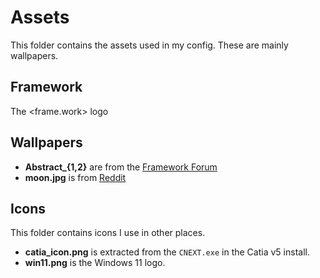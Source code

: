 # Assets

This folder contains the assets used in my config. These are mainly wallpapers.

## Framework

The <frame.work> logo

## Wallpapers

- **Abstract_{1,2}** are from the [Framework Forum](https://community.frame.work/t/3-2-desktop-wallpapers/3533/13)
- **moon.jpg** is from [Reddit](https://www.reddit.com/r/space/comments/arer0k/i_took_nearly_50000_images_of_the_night_sky_to/)

## Icons

This folder contains icons I use in other places.

- **catia_icon.png** is extracted from the `CNEXT.exe` in the Catia v5 install.
- **win11.png** is the Windows 11 logo.
